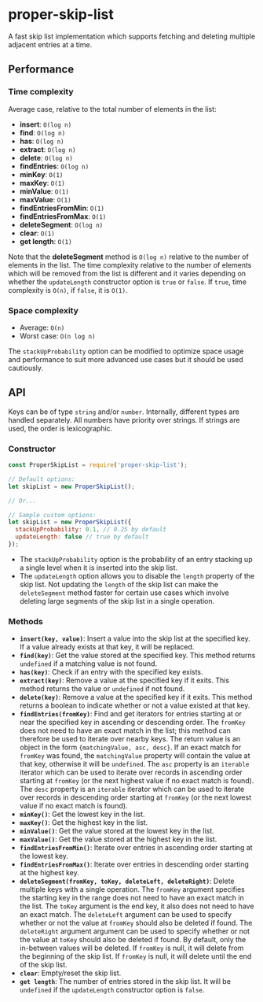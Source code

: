 # proper-skip-list
A fast skip list implementation which supports fetching and deleting multiple adjacent entries at a time.

## Performance

### Time complexity

Average case, relative to the total number of elements in the list:

- **insert**: `O(log n)`
- **find**: `O(log n)`
- **has**: `O(log n)`
- **extract**: `O(log n)`
- **delete**: `O(log n)`
- **findEntries**: `O(log n)`
- **minKey**: `O(1)`
- **maxKey**: `O(1)`
- **minValue**: `O(1)`
- **maxValue**: `O(1)`
- **findEntriesFromMin**: `O(1)`
- **findEntriesFromMax**: `O(1)`
- **deleteSegment**: `O(log n)`
- **clear**: `O(1)`
- **get length**: `O(1)`

Note that the **deleteSegment** method is `O(log n)` relative to the number of elements in the list.
The time complexity relative to the number of elements which will be removed from the list is different and it varies depending on whether the `updateLength` constructor option is `true` or `false`. If `true`, time complexity is `O(n)`, if `false`, it is `O(1)`.

### Space complexity

- Average: `O(n)`
- Worst case: `O(n log n)`

The `stackUpProbability` option can be modified to optimize space usage and performance to suit more advanced use cases but it should be used cautiously.

## API

Keys can be of type `string` and/or `number`. Internally, different types are handled separately. All numbers have priority over strings.
If strings are used, the order is lexicographic.

### Constructor

```js
const ProperSkipList = require('proper-skip-list');

// Default options:
let skipList = new ProperSkipList();

// Or...

// Sample custom options:
let skipList = new ProperSkipList({
  stackUpProbability: 0.1, // 0.25 by default
  updateLength: false // true by default
});
```

- The `stackUpProbability` option is the probability of an entry stacking up a single level when it is inserted into the skip list.
- The `updateLength` option allows you to disable the `length` property of the skip list. Not updating the `length` of the skip list can make the `deleteSegment` method faster for certain use cases which involve deleting large segments of the skip list in a single operation.

### Methods

- **`insert(key, value)`**: Insert a value into the skip list at the specified key. If a value already exists at that key, it will be replaced.
- **`find(key)`**: Get the value stored at the specified key. This method returns `undefined` if a matching value is not found.
- **`has(key)`**: Check if an entry with the specified key exists.
- **`extract(key)`**: Remove a value at the specified key if it exits. This method returns the value or `undefined` if not found.
- **`delete(key)`**: Remove a value at the specified key if it exits. This method returns a boolean to indicate whether or not a value existed at that key.
- **`findEntries(fromKey)`**: Find and get iterators for entries starting at or near the specified key in ascending or descending order. The `fromKey` does not need to have an exact match in the list; this method can therefore be used to iterate over nearby keys. The return value is an object in the form `{matchingValue, asc, desc}`. If an exact match for `fromKey` was found, the `matchingValue` property will contain the value at that key, otherwise it will be `undefined`. The `asc` property is an `iterable` iterator which can be used to iterate over records in ascending order starting at `fromKey` (or the next highest value if no exact match is found). The `desc` property is an `iterable` iterator which can be used to iterate over records in descending order starting at `fromKey` (or the next lowest value if no exact match is found).
- **`minKey()`**: Get the lowest key in the list.
- **`maxKey()`**: Get the highest key in the list.
- **`minValue()`**: Get the value stored at the lowest key in the list.
- **`maxValue()`**: Get the value stored at the highest key in the list.
- **`findEntriesFromMin()`**: Iterate over entries in ascending order starting at the lowest key.
- **`findEntriesFromMax()`**: Iterate over entries in descending order starting at the highest key.
- **`deleteSegment(fromKey, toKey, deleteLeft, deleteRight)`**: Delete multiple keys with a single operation. The `fromKey` argument specifies the starting key in the range does not need to have an exact match in the list. The `toKey` argument is the end key, it also does not need to have an exact match. The `deleteLeft` argument can be used to specify whether or not the value at `fromKey` should also be deleted if found. The `deleteRight` argument argument can be used to specify whether or not the value at `toKey` should also be deleted if found. By default, only the in-between values will be deleted. If `fromKey` is null, it will delete from the beginning of the skip list. If `fromKey` is null, it will delete until the end of the skip list.
- **`clear`**: Empty/reset the skip list.
- **`get length`**: The number of entries stored in the skip list. It will be `undefined` if the `updateLength` constructor option is `false`.

